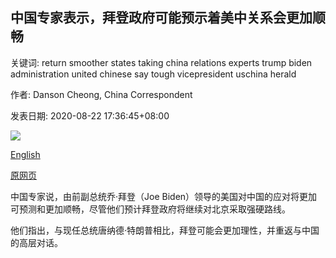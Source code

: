 ## 中国专家表示，拜登政府可能预示着美中关系会更加顺畅

关键词: return smoother states taking china relations experts trump biden administration united chinese say tough vicepresident uschina herald

作者: Danson Cheong, China Correspondent

发表日期: 2020-08-22 17:36:45+08:00

![](https://www.straitstimes.com/sites/default/files/styles/x_large/public/articles/2020/08/22/tl-biden-a-220820.jpg?itok=-FnYlJER)

[English](A%20Biden%20administration%20could%20herald%20smoother%20US-China%20relations%2C%20say%20Chinese%20experts.md)

[原网页](https://www.straitstimes.com/asia/east-asia/a-biden-administration-could-herald-smoother-us-china-relations-say-chinese-experts)

中国专家说，由前副总统乔·拜登（Joe Biden）领导的美国对中国的应对将更加可预测和更加顺畅，尽管他们预计拜登政府将继续对北京采取强硬路线。

他们指出，与现任总统唐纳德·特朗普相比，拜登可能会更加理性，并重返与中国的高层对话。